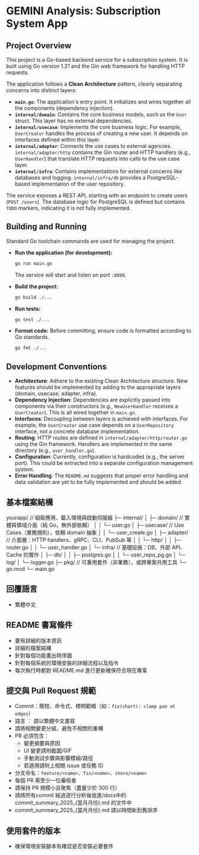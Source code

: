 # GEMINI Analysis: Subscription System App

## Project Overview

This project is a Go-based backend service for a subscription system. It is built using Go version 1.21 and the Gin web framework for handling HTTP requests.

The application follows a **Clean Architecture** pattern, clearly separating concerns into distinct layers:

*   **`main.go`**: The application's entry point. It initializes and wires together all the components (dependency injection).
*   **`internal/domain`**: Contains the core business models, such as the `User` struct. This layer has no external dependencies.
*   **`internal/usecase`**: Implements the core business logic. For example, `UserCreator` handles the process of creating a new user. It depends on interfaces defined within this layer.
*   **`internal/adapter`**: Connects the use cases to external agencies. `internal/adapter/http` contains the Gin router and HTTP handlers (e.g., `UserHandler`) that translate HTTP requests into calls to the use case layer.
*   **`internal/infra`**: Contains implementations for external concerns like databases and logging. `internal/infra/db` provides a PostgreSQL-based implementation of the user repository.

The service exposes a REST API, starting with an endpoint to create users (`POST /users`). The database logic for PostgreSQL is defined but contains `TODO` markers, indicating it is not fully implemented.

## Building and Running

Standard Go toolchain commands are used for managing the project.

*   **Run the application (for development):**
    ```bash
    go run main.go
    ```
    The service will start and listen on port `:8080`.

*   **Build the project:**
    ```bash
    go build ./...
    ```

*   **Run tests:**
    ```bash
    go test ./...
    ```

*   **Format code:**
    Before committing, ensure code is formatted according to Go standards.
    ```bash
    go fmt ./...
    ```

## Development Conventions

*   **Architecture**: Adhere to the existing Clean Architecture structure. New features should be implemented by adding to the appropriate layers (domain, usecase, adapter, infra).
*   **Dependency Injection**: Dependencies are explicitly passed into components via their constructors (e.g., `NewUserHandler` receives a `UserCreator`). This is all wired together in `main.go`.
*   **Interfaces**: Decoupling between layers is achieved with interfaces. For example, the `UserCreator` use case depends on a `UserRepository` interface, not a concrete database implementation.
*   **Routing**: HTTP routes are defined in `internal/adapter/http/router.go` using the Gin framework. Handlers are implemented in the same directory (e.g., `user_handler.go`).
*   **Configuration**: Currently, configuration is hardcoded (e.g., the server port). This could be extracted into a separate configuration management system.
*   **Error Handling**: The `README.md` suggests that proper error handling and data validation are yet to be fully implemented and should be added.


## 基本檔案結構

yourapp/          // 組裝應用、載入環境與啟動伺服器
├─ internal/
│  ├─ domain/               // 實體與領域介面（純 Go，無外部依賴）
│  │  └─ user.go
│  ├─ usecase/              // Use Cases（業務規則），依賴 domain 抽象
│  │  └─ user_create.go
│  ├─ adapter/              // 介面層：HTTP handlers、gRPC、CLI、PubSub 等
│  │  └─ http/
│  │     ├─ router.go
│  │     └─ user_handler.go
│  └─ infra/                // 基礎設施：DB、外部 API、Cache 的實作
│     ├─ db/
│     │  ├─ postgres.go
│     │  └─ user_repo_pg.go
│     └─ log/
│        └─ logger.go
├─ pkg/                     // 可重用套件（非業務），或跨專案共用工具
└─ go.mod
└─ main.go


## 回覆語言
- 繁體中文

## README 書寫條件
- 要有詳細的版本資訊
- 詳細的檔案結構
- 針對每個功能畫出時序圖
- 針對每個系統的環境安裝的詳細流程以及指令
- 每次執行時都對 README.md 進行更新確保符合現在專案


## 提交與 Pull Request 規範
- Commit：簡短、命令式、標明範疇（如：`fix(chart): clamp pan at edges`）
- 語言 ： 請以繁體中文書寫
- 請將相關變更分組，避免不相關的重構
- PR 必須包含：
  - 變更摘要與原因
  - UI 變更請附截圖/GIF
  - 手動測試步驟與影響模組/路徑
  - 若適用請附上相關 issue 或任務 ID
- 分支命名：`feature/<name>`、`fix/<name>`、`chore/<name>`
- 每個 PR 需至少一位審核者
- 請保持 PR 規模小且聚焦（盡量少於 300 行）
- 請將所有commit 經過逐行分析後放進/docs中的commit_summary_2025_{當月月份}.md 的文件中
- commit_summary_2025_{當月月份}.md 請以時間新到舊排序

## 使用套件的版本
- 確保環境安裝腳本有確認是否安裝必要套件
